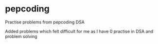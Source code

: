 # pepcoding
Practise problems from pepcoding DSA


Added problems which felt difficult for me as I have 0 practise in DSA and problem solving
